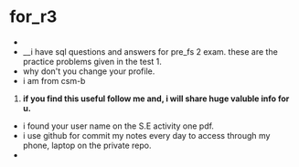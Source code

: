 # for_r3

- 
- __i have sql questions and answers for pre_fs 2 exam. these are the practice problems given in the test 1.
- why don't you change your profile.
- i am from csm-b
1. __if you find this useful follow me and, i will share huge valuble info for u.__
- i found your user name on the S.E activity one pdf.
- i use github for commit my notes every day to access through my phone, laptop on the private repo.
- 
